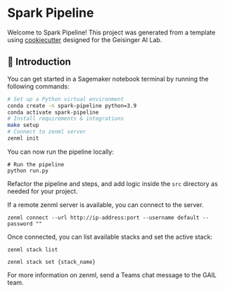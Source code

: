 # Spark Pipeline


Welcome to Spark Pipeline! This project was generated from a template using [cookiecutter](https://www.cookiecutter.io/) designed for the Geisinger AI Lab.


## 👋 Introduction

You can get started in a Sagemaker notebook terminal by running the following commands:

```bash
# Set up a Python virtual environment
conda create -n spark-pipeline python=3.9
conda activate spark-pipeline
# Install requirements & integrations
make setup
# Connect to zenml server 
zenml init
```

You can now run the pipeline locally: 

```
# Run the pipeline
python run.py
```

Refactor the pipeline and steps, and add logic inside the
`src` directory as needed for your project. 

If a remote zenml server is available, you can connect to the server.

```
zenml connect --url http://ip-address:port --username default --password ""
```

Once connected, you can list available stacks and set the active stack:

```
zenml stack list

zenml stack set {stack_name}
```

For more information on zenml, send a Teams chat message to the GAIL team.
